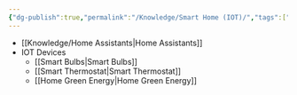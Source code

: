 ```yaml
---
{"dg-publish":true,"permalink":"/Knowledge/Smart Home (IOT)/","tags":["automation/home"]}
---
```


 
- [[Knowledge/Home Assistants\|Home Assistants]] 
- IOT Devices
	- [[Smart Bulbs\|Smart Bulbs]]
	- [[Smart Thermostat\|Smart Thermostat]] 
	- [[Home Green Energy\|Home Green Energy]]


